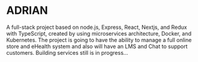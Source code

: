 # ADRIAN
A full-stack project based on node.js, Express, React, Nextjs, and Redux with TypeScript, created by using microservices architecture, Docker, and Kubernetes. The project is going to have the ability to manage a full online store and eHealth system and also will have an LMS and Chat to support customers. Building services still is in progress...
